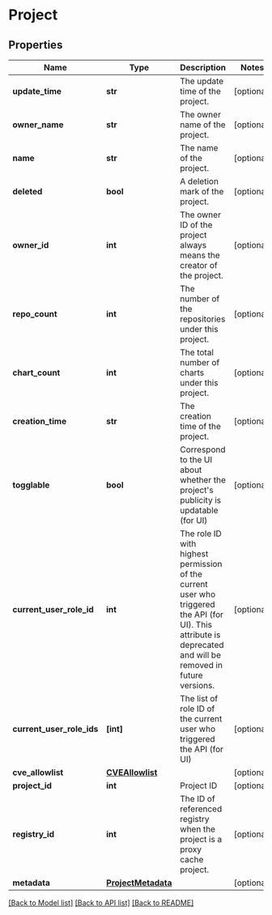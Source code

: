 # Project


## Properties
Name | Type | Description | Notes
------------ | ------------- | ------------- | -------------
**update_time** | **str** | The update time of the project. | [optional] 
**owner_name** | **str** | The owner name of the project. | [optional] 
**name** | **str** | The name of the project. | [optional] 
**deleted** | **bool** | A deletion mark of the project. | [optional] 
**owner_id** | **int** | The owner ID of the project always means the creator of the project. | [optional] 
**repo_count** | **int** | The number of the repositories under this project. | [optional] 
**chart_count** | **int** | The total number of charts under this project. | [optional] 
**creation_time** | **str** | The creation time of the project. | [optional] 
**togglable** | **bool** | Correspond to the UI about whether the project&#39;s publicity is updatable (for UI) | [optional] 
**current_user_role_id** | **int** | The role ID with highest permission of the current user who triggered the API (for UI).  This attribute is deprecated and will be removed in future versions. | [optional] 
**current_user_role_ids** | **[int]** | The list of role ID of the current user who triggered the API (for UI) | [optional] 
**cve_allowlist** | [**CVEAllowlist**](CVEAllowlist.md) |  | [optional] 
**project_id** | **int** | Project ID | [optional] 
**registry_id** | **int** | The ID of referenced registry when the project is a proxy cache project. | [optional] 
**metadata** | [**ProjectMetadata**](ProjectMetadata.md) |  | [optional] 

[[Back to Model list]](../README.md#documentation-for-models) [[Back to API list]](../README.md#documentation-for-api-endpoints) [[Back to README]](../README.md)


